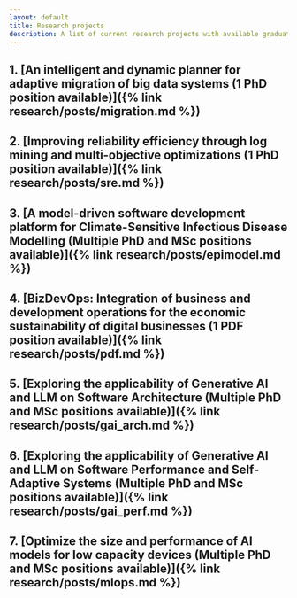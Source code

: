 ```yaml
---
layout: default
title: Research projects
description: A list of current research projects with available graduate positions
---
```



## 1. [An intelligent and dynamic planner for adaptive migration of big data systems (1 PhD position available)]({% link research/posts/migration.md %})
## 2. [Improving reliability efficiency through log mining and multi-objective optimizations (1 PhD position available)]({% link research/posts/sre.md %})
## 3. [A model-driven software development platform for Climate-Sensitive Infectious Disease Modelling (Multiple PhD and MSc positions available)]({% link research/posts/epimodel.md %})
## 4. [BizDevOps: Integration of business and development operations for the economic sustainability of digital businesses (1 PDF position available)]({% link research/posts/pdf.md %})
## 5. [Exploring the applicability of Generative AI and LLM on Software Architecture (Multiple PhD and MSc positions available)]({% link research/posts/gai_arch.md %})
## 6. [Exploring the applicability of Generative AI and LLM on Software Performance and Self-Adaptive Systems (Multiple PhD and MSc positions available)]({% link research/posts/gai_perf.md %})
## 7. [Optimize the size and performance of AI models for low capacity devices (Multiple PhD and MSc positions available)]({% link research/posts/mlops.md %})

